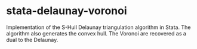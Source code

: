 # stata-delaunay-voronoi
Implementation of the S-Hull Delaunay triangulation algorithm in Stata. The algorithm also generates the convex hull. The Voronoi are recovered as a dual to the Delaunay.
